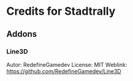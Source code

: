 # Credits for Stadtrally

## Addons

### Line3D

Autor: RedefineGamedev
License: MIT
Weblink: https://github.com/RedefineGamedev/Line3D
